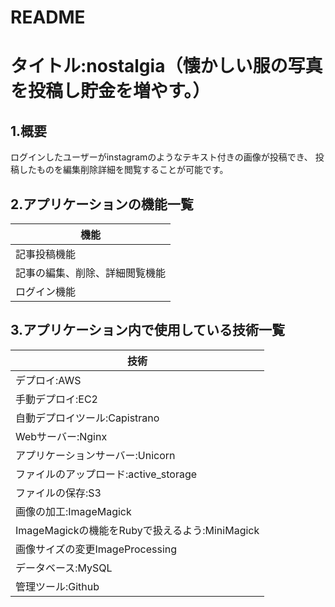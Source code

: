 # README

# タイトル:nostalgia（懐かしい服の写真を投稿し貯金を増やす。）

## 1.概要
ログインしたユーザーがinstagramのようなテキスト付きの画像が投稿でき、
投稿したものを編集削除詳細を閲覧することが可能です。

## 2.アプリケーションの機能一覧
|           機能          |           
| ---------------------- | 
| 記事投稿機能             |
| 記事の編集、削除、詳細閲覧機能 |
| ログイン機能             |

## 3.アプリケーション内で使用している技術一覧
|         技術            |
| ---------------------- | 
| デプロイ:AWS            |
| 手動デプロイ:EC2         |
| 自動デプロイツール:Capistrano|
| Webサーバー:Nginx        |
| アプリケーションサーバー:Unicorn |
| ファイルのアップロード:active_storage |
| ファイルの保存:S3        |
| 画像の加工:ImageMagick  |
| ImageMagickの機能をRubyで扱えるよう:MiniMagick |
| 画像サイズの変更ImageProcessing |
| データベース:MySQL      |
| 管理ツール:Github      |


